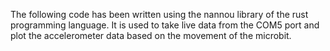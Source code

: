 The following code has been written using the nannou library of the rust programming language.
It is used to take live data from the COM5 port and plot the accelerometer data based on the movement of the microbit.